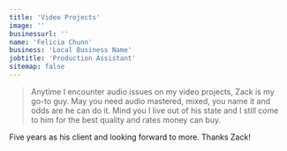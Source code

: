 ```yaml
---
title: 'Video Projects'
image: ''
businessurl: ''
name: 'Felicia Chunn'
business: 'Local Business Name'
jobtitle: 'Production Assistant'
sitemap: false
---
```


> Anytime I encounter audio issues on my video projects, Zack is my go-to guy. May you need audio mastered, mixed, you name it and odds are he can do it. Mind you I live out of his state and I still come to him for the best quality and rates money can buy.

Five years as his client and looking forward to more. Thanks Zack!